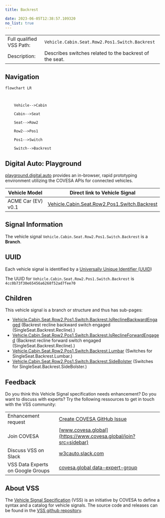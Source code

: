 ```yaml
---
title: Backrest

date: 2023-06-05T12:38:57.109320
no_list: true
---
```



| | |
|---|---|
| Full qualified VSS Path: | `Vehicle.Cabin.Seat.Row2.Pos1.Switch.Backrest` |
| Description: | Describes switches related to the backrest of the seat. |

## Navigation

```mermaid
flowchart LR



    Vehicle-->Cabin

    Cabin-->Seat

    Seat-->Row2

    Row2-->Pos1

    Pos1-->Switch

    Switch-->Backrest

```


## Digital Auto: Playground

[playground.digital.auto](http://digital.auto) provides an in-browser, rapid prototyping environment utilizing the COVESA APIs for connected vehicles. 

| Vehicle Model | Direct link to Vehicle Signal |
|---|---|
| ACME Car (EV) v0.1 | [Vehicle.Cabin.Seat.Row2.Pos1.Switch.Backrest](https://digitalauto.netlify.app/model/STLWzk1WyqVVLbfymb4f/cvi/list/Vehicle.Cabin.Seat.Row2.Pos1.Switch.Backrest/) |


## Signal Information




The vehicle signal `Vehicle.Cabin.Seat.Row2.Pos1.Switch.Backrest` is a **Branch**.





## UUID

Each vehicle signal is identified by a [Universally Unique Identifier (UUID](https://en.wikipedia.org/wiki/Universally_unique_identifier))

The UUID for `Vehicle.Cabin.Seat.Row2.Pos1.Switch.Backrest` is `4cc0b73f30e65456a6268f52ad7fee70`

## Children

This vehicle signal is a branch or structure and thus has sub-pages:

- [Vehicle.Cabin.Seat.Row2.Pos1.Switch.Backrest.IsReclineBackwardEngaged](isreclinebackwardengaged/) (Backrest recline backward switch engaged (SingleSeat.Backrest.Recline).)
- [Vehicle.Cabin.Seat.Row2.Pos1.Switch.Backrest.IsReclineForwardEngaged](isreclineforwardengaged/) (Backrest recline forward switch engaged (SingleSeat.Backrest.Recline).)
- [Vehicle.Cabin.Seat.Row2.Pos1.Switch.Backrest.Lumbar](lumbar/) (Switches for SingleSeat.Backrest.Lumbar.)
- [Vehicle.Cabin.Seat.Row2.Pos1.Switch.Backrest.SideBolster](sidebolster/) (Switches for SingleSeat.Backrest.SideBolster.)


## Feedback

Do you think this Vehicle Signal specification needs enhancement? Do you want to discuss with experts? Try the following ressources to get in touch with the VSS community:

| | |
|---|---|
| Enhancement request | [Create COVESA GitHub Issue](https://github.com/COVESA/vehicle_signal_specification/issues/new?body=Please+describe+your+feedback&title=Signal+feedback+Vehicle.Cabin.Seat.Row2.Pos1.Switch.Backrest) |
| Join COVESA | [www.covesa.global](https://www.covesa.global/join?src=sidebar) |
| Discuss VSS on Slack | [w3cauto.slack.com](http://w3cauto.slack.com/) |
| VSS Data Experts on Google Groups | [covesa.global data-expert-group](https://groups.google.com/a/covesa.global/g/data-expert-group) |

## About VSS

The [Vehicle Signal Specification](https://covesa.github.io/vehicle_signal_specification/) (VSS)
is an initiative by COVESA to define a syntax and a catalog for vehicle signals.
The source code and releases can be found in the [VSS github repository](https://github.com/COVESA/vehicle_signal_specification).

